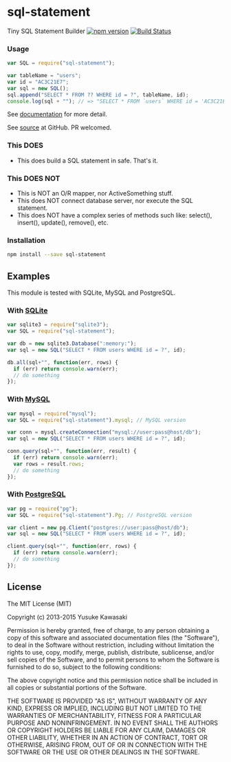 # sql-statement

Tiny SQL Statement Builder [![npm version](https://badge.fury.io/js/sql-statement.svg)](http://badge.fury.io/js/sql-statement) [![Build Status](https://travis-ci.org/kawanet/sql-statement.svg?branch=master)](https://travis-ci.org/kawanet/sql-statement)

### Usage

```js
var SQL = require("sql-statement");

var tableName = "users";
var id = "AC3C21E7";
var sql = new SQL();
sql.append("SELECT * FROM ?? WHERE id = ?", tableName, id);
console.log(sql + ""); // => "SELECT * FROM `users` WHERE id = 'AC3C21E7'"
```

See [documentation](http://kawanet.github.io/sql-statement/SQL.html) for more detail.

See [source](https://github.com/kawanet/sql-statement) at GitHub. PR welcomed.

### This DOES

- This does build a SQL statement in safe. That's it.

### This DOES NOT

- This is NOT an O/R mapper, nor ActiveSomething stuff.
- This does NOT connect database server, nor execute the SQL statement.
- This does NOT have a complex series of methods such like: select(), insert(), update(), remove(), etc.

### Installation

```sh
npm install --save sql-statement
```

## Examples

This module is tested with SQLite, MySQL and PostgreSQL.

### With [SQLite](https://www.npmjs.com/package/sqlite3)

```js
var sqlite3 = require("sqlite3");
var SQL = require("sql-statement");

var db = new sqlite3.Database(":memory:");
var sql = new SQL("SELECT * FROM users WHERE id = ?", id);

db.all(sql+"", function(err, rows) {
  if (err) return console.warn(err);
  // do something
});
```

### With [MySQL](https://www.npmjs.com/package/mysql)

```js
var mysql = require("mysql");
var SQL = require("sql-statement").mysql; // MySQL version

var conn = mysql.createConnection("mysql://user:pass@host/db");
var sql = new SQL("SELECT * FROM users WHERE id = ?", id);

conn.query(sql+"", function(err, result) {
  if (err) return console.warn(err);
  var rows = result.rows;
  // do something
});
```

### With [PostgreSQL](https://www.npmjs.com/package/pg)

```js
var pg = require("pg");
var SQL = require("sql-statement").Pg; // PostgreSQL version

var client = new pg.Client("postgres://user:pass@host/db");
var sql = new SQL("SELECT * FROM users WHERE id = ?", id);

client.query(sql+"", function(err, rows) {
  if (err) return console.warn(err);
  // do something
});
```

## License

The MIT License (MIT)

Copyright (c) 2013-2015 Yusuke Kawasaki

Permission is hereby granted, free of charge, to any person obtaining a copy
of this software and associated documentation files (the "Software"), to deal
in the Software without restriction, including without limitation the rights
to use, copy, modify, merge, publish, distribute, sublicense, and/or sell
copies of the Software, and to permit persons to whom the Software is
furnished to do so, subject to the following conditions:

The above copyright notice and this permission notice shall be included in all
copies or substantial portions of the Software.

THE SOFTWARE IS PROVIDED "AS IS", WITHOUT WARRANTY OF ANY KIND, EXPRESS OR
IMPLIED, INCLUDING BUT NOT LIMITED TO THE WARRANTIES OF MERCHANTABILITY,
FITNESS FOR A PARTICULAR PURPOSE AND NONINFRINGEMENT. IN NO EVENT SHALL THE
AUTHORS OR COPYRIGHT HOLDERS BE LIABLE FOR ANY CLAIM, DAMAGES OR OTHER
LIABILITY, WHETHER IN AN ACTION OF CONTRACT, TORT OR OTHERWISE, ARISING FROM,
OUT OF OR IN CONNECTION WITH THE SOFTWARE OR THE USE OR OTHER DEALINGS IN THE
SOFTWARE.
